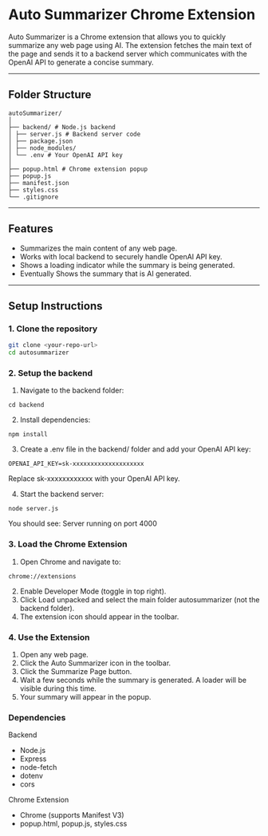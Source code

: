 # Auto Summarizer Chrome Extension

Auto Summarizer is a Chrome extension that allows you to quickly summarize any web page using AI. The extension fetches the main text of the page and sends it to a backend server which communicates with the OpenAI API to generate a concise summary.

---

## **Folder Structure**

```
autoSummarizer/
│
├── backend/ # Node.js backend
│ ├── server.js # Backend server code
│ ├── package.json
│ ├── node_modules/
│ └── .env # Your OpenAI API key
│
├── popup.html # Chrome extension popup
├── popup.js
├── manifest.json
├── styles.css
└── .gitignore
```


---

## **Features**

- Summarizes the main content of any web page.
- Works with local backend to securely handle OpenAI API key.
- Shows a loading indicator while the summary is being generated.
- Eventually Shows the summary that is AI generated.

---

## **Setup Instructions**

### **1. Clone the repository**
```bash
git clone <your-repo-url>
cd autosummarizer
```

### **2. Setup the backend**

1. Navigate to the backend folder:
```
cd backend
```
2. Install dependencies:
```
npm install
```
3. Create a .env file in the backend/ folder and add your OpenAI API key:
```
OPENAI_API_KEY=sk-xxxxxxxxxxxxxxxxxxxx
```
Replace sk-xxxxxxxxxxxx with your OpenAI API key.

4. Start the backend server:
```
node server.js
```

You should see: Server running on port 4000

### 3. Load the Chrome Extension

1. Open Chrome and navigate to:
```
chrome://extensions
```
2. Enable Developer Mode (toggle in top right).
3. Click Load unpacked and select the main folder autosummarizer (not the backend folder).
4. The extension icon should appear in the toolbar.

### 4. Use the Extension

1. Open any web page.
2. Click the Auto Summarizer icon in the toolbar.
3. Click the Summarize Page button.
4. Wait a few seconds while the summary is generated. A loader will be visible during this time.
5. Your summary will appear in the popup.

### Dependencies
Backend
- Node.js
- Express
- node-fetch
- dotenv
- cors

Chrome Extension
- Chrome (supports Manifest V3)
- popup.html, popup.js, styles.css
